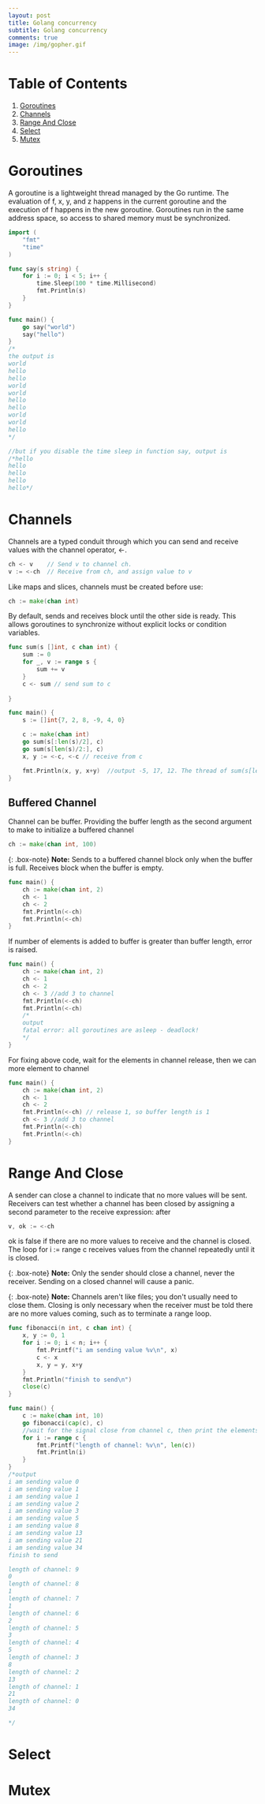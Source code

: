 ```yaml
---
layout: post
title: Golang concurrency
subtitle: Golang concurrency
comments: true
image: /img/gopher.gif
---
```

# Table of Contents
1. [Goroutines](#goroutines)
2. [Channels](#channels)
3. [Range And Close](#range-and-close)
4. [Select](#select)
5. [Mutex](#mutex)

# Goroutines
A goroutine is a lightweight thread managed by the Go runtime.
The evaluation of f, x, y, and z happens in the current goroutine and the execution of f happens in the new goroutine.
Goroutines run in the same address space, so access to shared memory must be synchronized. 
```go
import (
	"fmt"
	"time"
)

func say(s string) {
	for i := 0; i < 5; i++ {
		time.Sleep(100 * time.Millisecond)
		fmt.Println(s)
	}
}

func main() {
	go say("world")
	say("hello")
}
/*
the output is 
world
hello
hello
world
world
hello
hello
world
world
hello
*/

//but if you disable the time sleep in function say, output is
/*hello
hello
hello
hello
hello*/
```

# Channels
Channels are a typed conduit through which you can send and receive values with the channel operator, <-.
```go
ch <- v    // Send v to channel ch.
v := <-ch  // Receive from ch, and assign value to v
```
Like maps and slices, channels must be created before use:
```go
ch := make(chan int)
```
By default, sends and receives block until the other side is ready. This allows goroutines to synchronize without explicit locks or condition variables.

```go
func sum(s []int, c chan int) {
	sum := 0
	for _, v := range s {
		sum += v
	}
	c <- sum // send sum to c
	
}

func main() {
	s := []int{7, 2, 8, -9, 4, 0}

	c := make(chan int)
	go sum(s[:len(s)/2], c)
	go sum(s[len(s)/2:], c)
	x, y := <-c, <-c // receive from c

	fmt.Println(x, y, x+y)  //output -5, 17, 12. The thread of sum(s[len(s)/2:], c) will run first. and send value to channel
}
```

## Buffered Channel
Channel can be buffer. Providing the buffer length as the second argument to make to initialize a buffered channel

```go
ch := make(chan int, 100)
```

{: .box-note}
**Note:**  Sends to a buffered channel block only when the buffer is full. Receives block when the buffer is empty.

```go
func main() {
	ch := make(chan int, 2)
	ch <- 1
	ch <- 2
	fmt.Println(<-ch)
	fmt.Println(<-ch)
}

```
If number of elements is added to buffer is greater than buffer length, error is raised. 

```go
func main() {
	ch := make(chan int, 2)
	ch <- 1
    ch <- 2
    ch <- 3 //add 3 to channel
	fmt.Println(<-ch)
	fmt.Println(<-ch)
    /*
    output
    fatal error: all goroutines are asleep - deadlock!
    */
}
```
For fixing above code, wait for the elements in channel release, then we can more element to channel 

```go
func main() {
	ch := make(chan int, 2)
	ch <- 1
	ch <- 2
	fmt.Println(<-ch) // release 1, so buffer length is 1
	ch <- 3 //add 3 to channel
	fmt.Println(<-ch)
	fmt.Println(<-ch)
}
```
# Range And Close
A sender can close a channel to indicate that no more values will be sent. Receivers can test whether a channel has been closed by assigning a second parameter to the receive expression: after
```go
v, ok := <-ch
```
ok is false if there are no more values to receive and the channel is closed.
The loop for i := range c receives values from the channel repeatedly until it is closed.

{: .box-note}
**Note:**  Only the sender should close a channel, never the receiver. Sending on a closed channel will cause a panic.

{: .box-note}
**Note:**  Channels aren't like files; you don't usually need to close them. Closing is only necessary when the receiver must be told there are no more values coming, such as to terminate a range loop.

```go
func fibonacci(n int, c chan int) {
	x, y := 0, 1
	for i := 0; i < n; i++ {
        fmt.Printf("i am sending value %v\n", x)
		c <- x
		x, y = y, x+y
    }
    fmt.Println("finish to send\n")
	close(c)    
}

func main() {
	c := make(chan int, 10)
    go fibonacci(cap(c), c)
    //wait for the signal close from channel c, then print the elements in the channel
	for i := range c {
        fmt.Printf("length of channel: %v\n", len(c)) 
		fmt.Println(i)
	}
}
/*output
i am sending value 0
i am sending value 1
i am sending value 1
i am sending value 2
i am sending value 3
i am sending value 5
i am sending value 8
i am sending value 13
i am sending value 21
i am sending value 34
finish to send

length of channel: 9
0
length of channel: 8
1
length of channel: 7
1
length of channel: 6
2
length of channel: 5
3
length of channel: 4
5
length of channel: 3
8
length of channel: 2
13
length of channel: 1
21
length of channel: 0
34

*/
```


# Select

# Mutex


